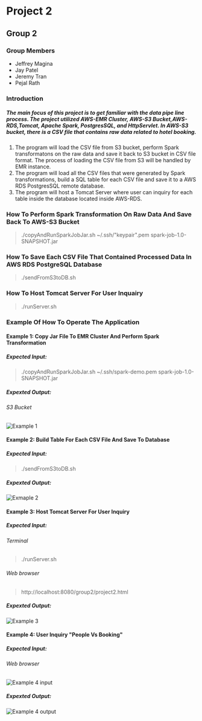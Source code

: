 # Project 2

## Group 2
### Group Members
- Jeffrey Magina
- Jay Patel
- Jeremy Tran
- Pejal Rath

### Introduction
##### The main focus of this project is to get familiar with the data pipe line process. The project utilized AWS-EMR Cluster, AWS-S3 Bucket,AWS-RDS,Tomcat, Apache Spark, PostgresSQL, and HttpServlet. In AWS-S3 bucket, there is a CSV file that contains raw data related to hotel booking. 

1. The program will load the CSV file from S3 bucket, perform Spark transformatons on the raw data and save it back to S3 bucket in CSV file format. The process of loading the CSV file from S3 will be handled by EMR instance. 
2. The program will load all the CSV files that were generated by Spark transformations, build a SQL table for each CSV file and save it to a AWS RDS PostgresSQL remote database.
3. The program will host a Tomcat Server where user can inquiry for each table inside the database located inside AWS-RDS. 

### How To Perform Spark Transformation On Raw Data And Save Back To AWS-S3 Bucket
> ./copyAndRunSparkJobJar.sh ~/.ssh/"keypair".pem spark-job-1.0-SNAPSHOT.jar

### How To Save Each CSV File That Contained Processed Data In AWS RDS PostgreSQL Database
> ./sendFromS3toDB.sh
### How To Host Tomcat Server For User Inquairy
> ./runServer.sh

### Example Of How To Operate The Application
#### Example 1: Copy Jar File To EMR Cluster And Perform Spark Transformation
##### Expected Input:
> ./copyAndRunSparkJobJar.sh ~/.ssh/spark-demo.pem spark-job-1.0-SNAPSHOT.jar
##### Expexted Output:
###### S3 Bucket
![Example 1](https://github.com/200413-java-spark/project-2-group-2/blob/Pejal/Pic/1.PNG?raw=true)

#### Example 2: Build Table For Each CSV File And Save To Database
##### Expected Input:
> ./sendFromS3toDB.sh
##### Expexted Output:
![Exmaple 2](https://github.com/200413-java-spark/project-2-group-2/blob/Pejal/Pic/2.PNG?raw=true)

#### Example 3: Host Tomcat Server For User Inquiry
##### Expected Input:
###### Terminal
> ./runServer.sh
###### Web browser
> http://localhost:8080/group2/project2.html
##### Expexted Output:
![Example 3](https://github.com/200413-java-spark/project-2-group-2/blob/Pejal/Pic/3.PNG?raw=true)

#### Example 4: User Inquiry "People Vs Booking"
##### Expected Input:
###### Web browser 
![Example 4 input](https://github.com/200413-java-spark/project-2-group-2/blob/Pejal/Pic/4.PNG?raw=true)
##### Expexted Output:
![Example 4 output](https://github.com/200413-java-spark/project-2-group-2/blob/Pejal/Pic/5.PNG?raw=true)



